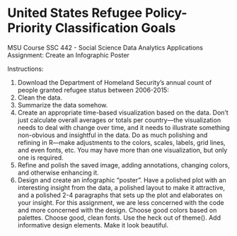 # United States Refugee Policy- Priority Classification Goals
MSU Course SSC 442 - Social Science Data Analytics Applications Assignment: Create an Infographic Poster

Instructions:
1. Download the Department of Homeland Security’s annual count of people granted refugee status between 2006-2015:
2. Clean the data.
3. Summarize the data somehow.
4. Create an appropriate time-based visualization based on the data.
  Don’t just calculate overall averages or totals per country—the visualization needs to deal with change over time, and it needs to illustrate something non-obvious and insightful in the data. Do as much polishing and refining in R—make adjustments to the colors, scales, labels, grid lines, and even fonts, etc. You may have more than one visualization, but only one is required.
5. Refine and polish the saved image, adding annotations, changing colors, and otherwise enhancing it.
6. Design and create an infographic “poster”.
   Have a polished plot with an interesting insight from the data, a polished layout to make it attractive, and a polished 2-4 paragraphs that sets up the plot and elaborates on your insight.
   For this assignment, we are less concerned with the code and more concerned with the design.
   Choose good colors based on palettes. Choose good, clean fonts. Use the heck out of theme(). Add informative design elements. Make it look beautiful.

